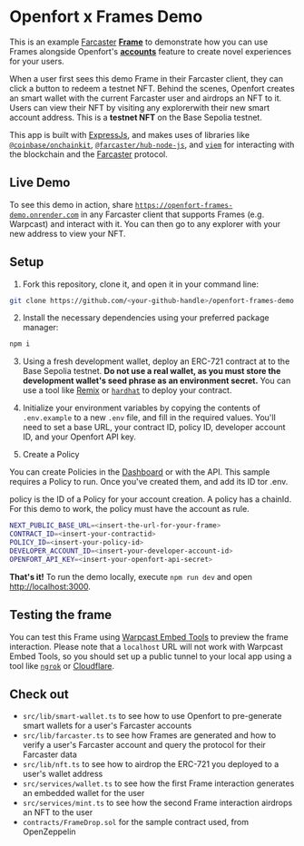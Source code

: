 # Openfort x Frames Demo

This is an example [Farcaster](https://www.farcaster.xyz/) [**Frame**](https://docs.farcaster.xyz/learn/what-is-farcaster/frames) to demonstrate how you can use Frames alongside Openfort's [**accounts**](https://www.openfort.xyz/docs/guides/accounts) feature to create novel experiences for your users.

When a user first sees this demo Frame in their Farcaster client, they can click a button to redeem a testnet NFT. Behind the scenes, Openfort creates an smart wallet with the current Farcaster user and airdrops an NFT to it. Users can view their NFT by visiting any explorerwith their new smart account address. This is a **testnet NFT** on the Base Sepolia testnet.

This app is built with [ExpressJs](https://expressjs.com/), and makes uses of libraries like [`@coinbase/onchainkit`](https://github.com/coinbase/onchainkit), [`@farcaster/hub-node-js`](https://github.com/farcasterxyz/hub-monorepo/tree/main/packages/hub-nodejs), and [`viem`](https://viem.sh/) for interacting with the blockchain and the [Farcaster](https://www.farcaster.xyz/) protocol. 

## Live Demo

To see this demo in action, share [`https://openfort-frames-demo.onrender.com`](https://openfort-frames-demo.onrender.com) in any Farcaster client that supports Frames (e.g. Warpcast) and interact with it. You can then go to any explorer with your new address to view your NFT. 

## Setup

1. Fork this repository, clone it, and open it in your command line:

```sh
git clone https://github.com/<your-github-handle>/openfort-frames-demo
```

2. Install the necessary dependencies using your preferred package manager:

```sh
npm i 
```

3. Using a fresh development wallet, deploy an ERC-721 contract at to the Base Sepolia testnet. **Do not use a real wallet, as you must store the development wallet's seed phrase as an environment secret.** You can use a tool like [Remix](https://remix.ethereum.org/) or [`hardhat`](https://www.npmjs.com/package/hardhat) to deploy your contract.

4. Initialize your environment variables by copying the contents of `.env.example` to a new `.env` file, and fill in the required values. You'll need to set a base URL, your contract ID, policy ID, developer account ID, and your Openfort API key. 

5. Create a Policy

You can create Policies in the [Dashboard](https://dashboard.openfort.xyz) or with the API. This sample requires a Policy to run. Once you've created them, and add its ID tor .env.

policy is the ID of a Policy for your account creation. A policy has a chainId. For this demo to work, the policy must have the account as rule.

```sh
NEXT_PUBLIC_BASE_URL=<insert-the-url-for-your-frame>
CONTRACT_ID=<insert-your-contractid>
POLICY_ID=<insert-your-policy-id>
DEVELOPER_ACCOUNT_ID=<insert-your-developer-account-id>
OPENFORT_API_KEY=<insert-your-openfort-api-secret>
```

**That's it!** To run the demo locally, execute `npm run dev` and open [http://localhost:3000](http://localhost:3000).

## Testing the frame

You can test this Frame using [Warpcast Embed Tools](https://warpcast.com/~/developers/frames) to preview the frame interaction. Please note that a `localhost` URL will not work with Warpcast Embed Tools, so you should set up a public tunnel to your local app using a tool like [`ngrok`](https://ngrok.com/) or [Cloudflare](https://www.cloudflare.com/products/tunnel/). 

## Check out
- `src/lib/smart-wallet.ts` to see how to use Openfort to pre-generate smart wallets for a user's Farcaster accounts
- `src/lib/farcaster.ts` to see how Frames are generated and how to verify a user's Farcaster account and query the protocol for their Farcaster data
- `src/lib/nft.ts` to see how to airdrop the ERC-721 you deployed to a user's wallet address
- `src/services/wallet.ts` to see how the first Frame interaction generates an embedded wallet for the user
- `src/services/mint.ts` to see how the second Frame interaction airdrops an NFT to the user
- `contracts/FrameDrop.sol` for the sample contract used, from OpenZeppelin
